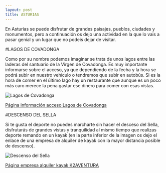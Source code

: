 ```yaml
---
layout: post
title: ASTURIAS
---
```



En Asturias se puede disfrutar de grandes paisajes, pueblos, ciudades y monumentos, pero a continuación os dejo una actividad en la que lo vais a pasar genial y un lugar que no podeis dejar de visitar.

#LAGOS DE COVADONGA

Como por su nombre podemos imaginar se trata de unos lagos entre las laderas del santuario de la Virgen de Covadonga. Es muy importante informarse sobre el acceso, ya que dependiendo de la fecha y la hora se podrá subir en nuestro vehículo o tendremos que subir en autobús. Si es la hora de comer en el último lago hay un restaurante que aunque es un poco más caro merece la pena gastar ese dinero para comer con esas vistas.

![Lagos de Covadonga]({{site.baseurl}}/images/LagosCovadonga.jpg)

[Página información acceso Lagos de Covadonga](https://guiadeasturias.com/informacion-de-acceso-a-los-lagos-de-covadonga/)

#DESCENSO DEL SELLA

Si te gusta el deporte no puedes marcharte sin hacer el desceso del Sella, disfrutarás de grandes vistas y tranquilidad al mismo tiempo que realizas deporte remando en un kayak (en la parte inferior de la imagen os dejo el enlace de una empresa de alquiler de kayak con la mayor distancia posible de descenso).

![Descenso del Sella]({{site.baseurl}}/images/DescensoSella.jpg)

[Página empresa alquiler kayak K2AVENTURA](https://www.k2aventura.com/descenso-rio-sella/)
